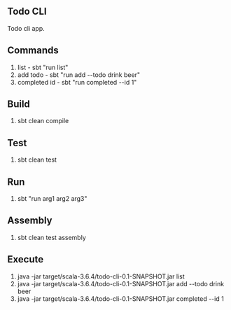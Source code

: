Todo CLI
--------
Todo cli app.

Commands
--------
1. list - sbt "run list"
2. add todo - sbt "run add --todo drink beer"
3. completed id - sbt "run completed --id 1"

Build
-----
1. sbt clean compile

Test
----
1. sbt clean test

Run
---
1. sbt "run arg1 arg2 arg3"

Assembly
--------
1. sbt clean test assembly

Execute
-------
1. java -jar target/scala-3.6.4/todo-cli-0.1-SNAPSHOT.jar list
2. java -jar target/scala-3.6.4/todo-cli-0.1-SNAPSHOT.jar add --todo drink beer
3. java -jar target/scala-3.6.4/todo-cli-0.1-SNAPSHOT.jar completed --id 1
